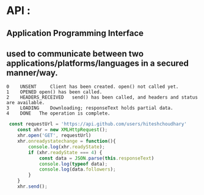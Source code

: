 # API :
## Application Programming Interface
## used to communicate between two applications/platforms/languages in a secured manner/way.
```API Method
0	 UNSENT  	Client has been created. open() not called yet.
1	 OPENED	open() has been called.
2	 HEADERS_RECEIVED	send() has been called, and headers and status are available.
3	 LOADING	Downloading; responseText holds partial data.
4	 DONE	The operation is complete.
```
```js
 const requestUrl = 'https://api.github.com/users/hiteshchoudhary'
    const xhr = new XMLHttpRequest();
    xhr.open('GET', requestUrl)
    xhr.onreadystatechange = function(){
        console.log(xhr.readyState);
        if (xhr.readyState === 4) {
            const data = JSON.parse(this.responseText)
            console.log(typeof data);
            console.log(data.followers);
        }
    }
    xhr.send();
```